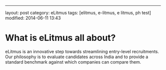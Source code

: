 ---
layout: post
category: eLitmus
tags: [elitmus, e-litmus, e litmus, ph test]
modified: 2014-06-11 13:43


# What is eLitmus all about?

eLitmus is an innovative step towards streamlining entry-level recruitments. Our philosophy is to evaluate candidates across India and to provide a standard benchmark against which companies can compare them.

